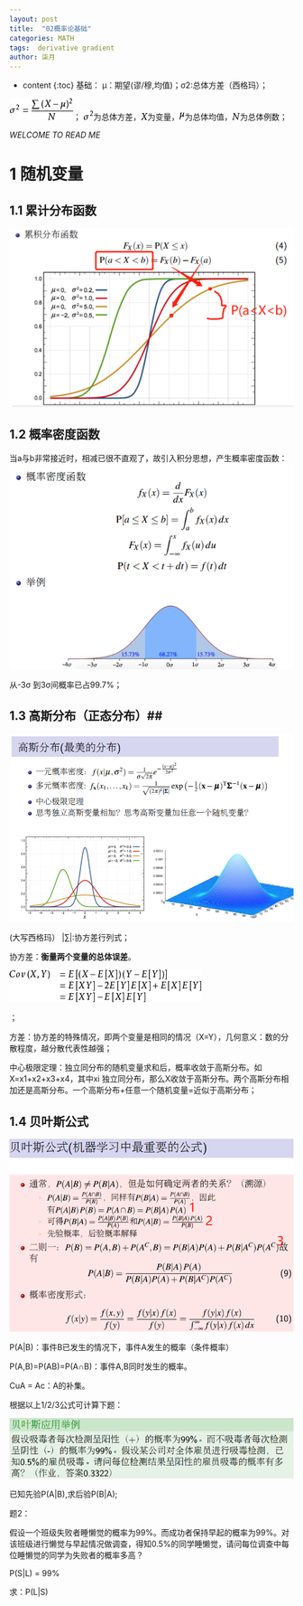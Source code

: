 ```yaml
---
layout: post
title:  "02概率论基础"
categories: MATH
tags:  derivative gradient
author: 柒月
---
```


* content
{:toc}
基础：
μ：期望(谬/穆,均值)；σ2:总体方差（西格玛）；

![](https://raw.githubusercontent.com/iqiy/Mat-Lib/master/a401300c4d205accadf0d728e2e2e2e8.png)；
![](https://raw.githubusercontent.com/iqiy/Mat-Lib/master/aee06fae9acb52d337db9883a4d39c64.png)为总体方差，![](https://raw.githubusercontent.com/iqiy/Mat-Lib/master/882637017673794eb5e6fdaf1bb71a03.png)为变量，![](https://raw.githubusercontent.com/iqiy/Mat-Lib/master/d12272b410ab9271fee480a318b0dc87.png)为总体均值，![](https://raw.githubusercontent.com/iqiy/Mat-Lib/master/ca7b21878acf82ae1057c8a4242d7b2b.png)为总体例数；

*WELCOME TO READ ME*

# 1 随机变量 #
## 1.1 累计分布函数 ##
![](https://raw.githubusercontent.com/iqiy/Mat-Lib/master/ef5af44637e041b8f4d80f61c723713e.png)
## 1.2 概率密度函数 ##
当a与b非常接近时，相减已很不直观了，故引入积分思想，产生概率密度函数：
![](https://raw.githubusercontent.com/iqiy/Mat-Lib/master/a427ef572bc1553299adf6c35559f6dd.png)

从-3σ 到3σ间概率已占99.7%；
## 1.3 高斯分布（正态分布）##
![](https://raw.githubusercontent.com/iqiy/Mat-Lib/master/18a1c7991334b77ba15c50f877f39b0e.png)

(大写西格玛） \|∑\|:协方差行列式；

协方差：**衡量两个变量的总体误差**。

![](https://raw.githubusercontent.com/iqiy/Mat-Lib/master/ffa42420f8acc7a54eac0e66c211e88f.png)

；

方差：协方差的特殊情况，即两个变量是相同的情况（X=Y），几何意义：数的分散程度，越分散代表性越强；

中心极限定理：独立同分布的随机变量求和后，概率收敛于高斯分布。如X=x1+x2+x3+x4，其中xi
独立同分布，那么X收敛于高斯分布。两个高斯分布相加还是高斯分布。一个高斯分布+任意一个随机变量=近似于高斯分布；

## 1.4 贝叶斯公式 ##

![](https://raw.githubusercontent.com/iqiy/Mat-Lib/master/f9dba4359e7cad004b6d004bd66f2090.png)

P(A\|B)：事件B已发生的情况下，事件A发生的概率（条件概率）

P(A,B)=P(AB)=P(A∩B)：事件A,B同时发生的概率。

CuA = Ac：A的补集。

根据以上1/2/3公式可计算下题：

![](https://raw.githubusercontent.com/iqiy/Mat-Lib/master/9f79a328d934e787937605a9d4ca5a69.png)

已知先验P(A\|B),求后验P(B\|A);

题2：

假设一个班级失败者睡懒觉的概率为99%。而成功者保持早起的概率为99%。对该班级进行懒觉与早起情况做调查，得知0.5%的同学睡懒觉，请问每位调查中每位睡懒觉的同学为失败者的概率多高？

P(S\|L) = 99%

求：P(L\|S)

